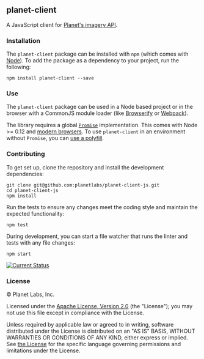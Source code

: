 ## planet-client

A JavaScript client for [Planet's imagery API](https://www.planet.com/docs/).

### Installation

The `planet-client` package can be installed with `npm` (which comes with [Node](https://nodejs.org/)).  To add the package as a dependency to your project, run the following:

    npm install planet-client --save

### Use

The `planet-client` package can be used in a Node based project or in the browser with a CommonJS module loader (like [Browserify](http://browserify.org/) or [Webpack](http://webpack.github.io/)).

The library requires a global [`Promise`](https://developer.mozilla.org/en-US/docs/Web/JavaScript/Reference/Global_Objects/Promise) implementation.  This comes with Node >= 0.12 and [modern browsers](http://caniuse.com/#search=promise).  To use `planet-client` in an environment without `Promise`, you can [use a polyfill](https://www.google.com/search?q=promise+polyfill).

### Contributing

To get set up, clone the repository and install the development dependencies:

    git clone git@github.com:planetlabs/planet-client-js.git
    cd planet-client-js
    npm install

Run the tests to ensure any changes meet the coding style and maintain the expected functionality:

    npm test

During development, you can start a file watcher that runs the linter and tests with any file changes:

    npm start

[![Current Status](https://travis-ci.org/planetlabs/planet-client-js.svg?branch=master)](https://travis-ci.org/planetlabs/planet-client-js)

### License

© Planet Labs, Inc.

Licensed under the [Apache License, Version 2.0](http://www.apache.org/licenses/LICENSE-2.0) (the "License"); you may not use this file except in compliance with the License.

Unless required by applicable law or agreed to in writing, software distributed under the License is distributed on an "AS IS" BASIS, WITHOUT WARRANTIES OR CONDITIONS OF ANY KIND, either express or implied. See [the License](http://www.apache.org/licenses/LICENSE-2.0) for the specific language governing permissions and limitations under the License.
